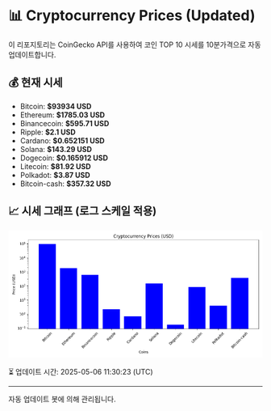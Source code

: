 
# 📊 Cryptocurrency Prices (Updated)

이 리포지토리는 CoinGecko API를 사용하여 코인 TOP 10 시세를 10분가격으로 자동 업데이트합니다.

## 💰 현재 시세
- Bitcoin: **$93934 USD**
- Ethereum: **$1785.03 USD**
- Binancecoin: **$595.71 USD**
- Ripple: **$2.1 USD**
- Cardano: **$0.652151 USD**
- Solana: **$143.29 USD**
- Dogecoin: **$0.165912 USD**
- Litecoin: **$81.92 USD**
- Polkadot: **$3.87 USD**
- Bitcoin-cash: **$357.32 USD**

## 📈 시세 그래프 (로그 스케일 적용)
![Crypto Prices](crypto_prices.png)

⏳ 업데이트 시간: 2025-05-06 11:30:23 (UTC)

---
자동 업데이트 봇에 의해 관리됩니다.
